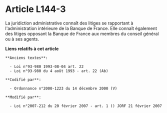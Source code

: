 # Article L144-3

La juridiction administrative connaît des litiges se rapportant à l'administration intérieure de la Banque de France. Elle
connaît également des litiges opposant la Banque de France aux membres du conseil général ou à ses agents.

**Liens relatifs à cet article**

	**Anciens textes**:

	  - Loi n°93-980 1993-08-04 art. 22
	  - Loi n°93-980 du 4 août 1993 - art. 22 (Ab)

	**Codifié par**:

	  - Ordonnance n°2000-1223 du 14 décembre 2000 (V)

	**Modifié par**:

	  - Loi n°2007-212 du 20 février 2007 - art. 1 () JORF 21 février 2007
